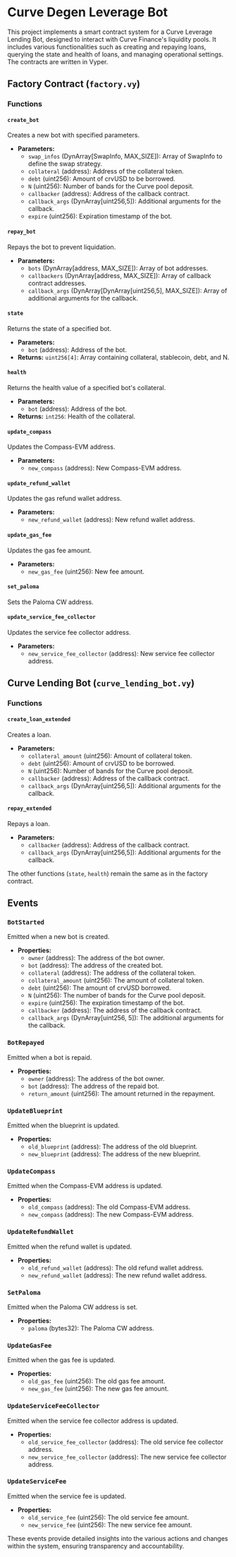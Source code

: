 # Curve Degen Leverage Bot

This project implements a smart contract system for a Curve Leverage Lending Bot, designed to interact with Curve Finance's liquidity pools. It includes various functionalities such as creating and repaying loans, querying the state and health of loans, and managing operational settings. The contracts are written in Vyper.

## Factory Contract (`factory.vy`)

### Functions

#### `create_bot`
Creates a new bot with specified parameters.

- **Parameters:**
  - `swap_infos` (DynArray[SwapInfo, MAX_SIZE]): Array of SwapInfo to define the swap strategy.
  - `collateral` (address): Address of the collateral token.
  - `debt` (uint256): Amount of crvUSD to be borrowed.
  - `N` (uint256): Number of bands for the Curve pool deposit.
  - `callbacker` (address): Address of the callback contract.
  - `callback_args` (DynArray[uint256,5]): Additional arguments for the callback.
  - `expire` (uint256): Expiration timestamp of the bot.

#### `repay_bot`
Repays the bot to prevent liquidation.

- **Parameters:**
  - `bots` (DynArray[address, MAX_SIZE]): Array of bot addresses.
  - `callbackers` (DynArray[address, MAX_SIZE]): Array of callback contract addresses.
  - `callback_args` (DynArray[DynArray[uint256,5], MAX_SIZE]): Array of additional arguments for the callback.

#### `state`
Returns the state of a specified bot.

- **Parameters:**
  - `bot` (address): Address of the bot.
- **Returns:** `uint256[4]`: Array containing collateral, stablecoin, debt, and N.

#### `health`
Returns the health value of a specified bot's collateral.

- **Parameters:**
  - `bot` (address): Address of the bot.
- **Returns:** `int256`: Health of the collateral.

#### `update_compass`
Updates the Compass-EVM address.

- **Parameters:**
  - `new_compass` (address): New Compass-EVM address.

#### `update_refund_wallet`
Updates the gas refund wallet address.

- **Parameters:**
  - `new_refund_wallet` (address): New refund wallet address.

#### `update_gas_fee`
Updates the gas fee amount.

- **Parameters:**
  - `new_gas_fee` (uint256): New fee amount.

#### `set_paloma`
Sets the Paloma CW address.

#### `update_service_fee_collector`
Updates the service fee collector address.

- **Parameters:**
  - `new_service_fee_collector` (address): New service fee collector address.

## Curve Lending Bot (`curve_lending_bot.vy`)

### Functions

#### `create_loan_extended`
Creates a loan.

- **Parameters:**
  - `collateral_amount` (uint256): Amount of collateral token.
  - `debt` (uint256): Amount of crvUSD to be borrowed.
  - `N` (uint256): Number of bands for the Curve pool deposit.
  - `callbacker` (address): Address of the callback contract.
  - `callback_args` (DynArray[uint256,5]): Additional arguments for the callback.

#### `repay_extended`
Repays a loan.

- **Parameters:**
  - `callbacker` (address): Address of the callback contract.
  - `callback_args` (DynArray[uint256,5]): Additional arguments for the callback.

The other functions (`state`, `health`) remain the same as in the factory contract.


## Events

### `BotStarted`
Emitted when a new bot is created.
- **Properties:**
  - `owner` (address): The address of the bot owner.
  - `bot` (address): The address of the created bot.
  - `collateral` (address): The address of the collateral token.
  - `collateral_amount` (uint256): The amount of collateral token.
  - `debt` (uint256): The amount of crvUSD borrowed.
  - `N` (uint256): The number of bands for the Curve pool deposit.
  - `expire` (uint256): The expiration timestamp of the bot.
  - `callbacker` (address): The address of the callback contract.
  - `callback_args` (DynArray[uint256, 5]): The additional arguments for the callback.

### `BotRepayed`
Emitted when a bot is repaid.
- **Properties:**
  - `owner` (address): The address of the bot owner.
  - `bot` (address): The address of the repaid bot.
  - `return_amount` (uint256): The amount returned in the repayment.

### `UpdateBlueprint`
Emitted when the blueprint is updated.
- **Properties:**
  - `old_blueprint` (address): The address of the old blueprint.
  - `new_blueprint` (address): The address of the new blueprint.

### `UpdateCompass`
Emitted when the Compass-EVM address is updated.
- **Properties:**
  - `old_compass` (address): The old Compass-EVM address.
  - `new_compass` (address): The new Compass-EVM address.

### `UpdateRefundWallet`
Emitted when the refund wallet is updated.
- **Properties:**
  - `old_refund_wallet` (address): The old refund wallet address.
  - `new_refund_wallet` (address): The new refund wallet address.

### `SetPaloma`
Emitted when the Paloma CW address is set.
- **Properties:**
  - `paloma` (bytes32): The Paloma CW address.

### `UpdateGasFee`
Emitted when the gas fee is updated.
- **Properties:**
  - `old_gas_fee` (uint256): The old gas fee amount.
  - `new_gas_fee` (uint256): The new gas fee amount.

### `UpdateServiceFeeCollector`
Emitted when the service fee collector address is updated.
- **Properties:**
  - `old_service_fee_collector` (address): The old service fee collector address.
  - `new_service_fee_collector` (address): The new service fee collector address.

### `UpdateServiceFee`
Emitted when the service fee is updated.
- **Properties:**
  - `old_service_fee` (uint256): The old service fee amount.
  - `new_service_fee` (uint256): The new service fee amount.

These events provide detailed insights into the various actions and changes within the system, ensuring transparency and accountability.

